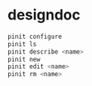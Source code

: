 # designdoc
```bash
pinit configure
pinit ls
pinit describe <name>
pinit new
pinit edit <name>
pinit rm <name>
```
